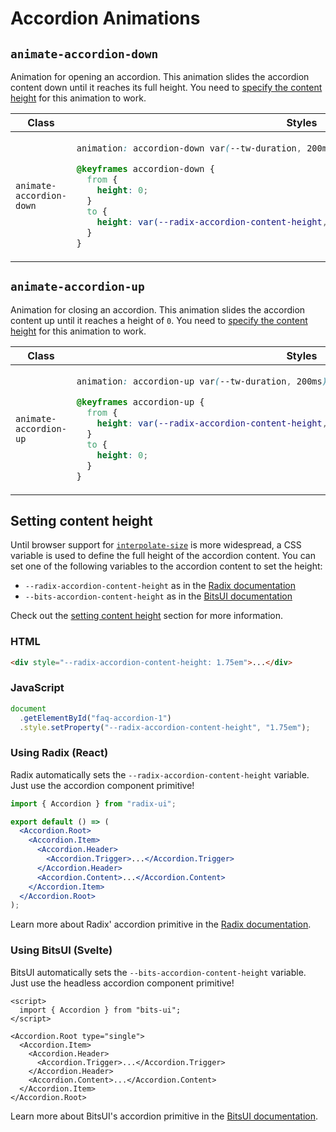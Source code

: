 # Accordion Animations

## `animate-accordion-down`

Animation for opening an accordion. This animation slides the accordion content down until it reaches its full height. You need to [specify the content height](#setting-content-height) for this animation to work.

<table>
<thead>
<tr>
<th>Class</th>
<th>Styles</th>
</tr>
</thead>
<tbody>
<tr>
<td>

`animate-accordion-down`

</td>
<td>

```css
animation: accordion-down var(--tw-duration, 200ms) ease-out;

@keyframes accordion-down {
  from {
    height: 0;
  }
  to {
    height: var(--radix-accordion-content-height, var(--bits-accordion-content-height));
  }
}
```

</td>
</tr>
</tbody>
</table>

## `animate-accordion-up`

Animation for closing an accordion. This animation slides the accordion content up until it reaches a height of `0`. You need to [specify the content height](#setting-content-height) for this animation to work.

<table>
<thead>
<tr>
<th>Class</th>
<th>Styles</th>
</tr>
</thead>
<tbody>
<tr>
<td>

`animate-accordion-up`

</td>
<td>

```css
animation: accordion-up var(--tw-duration, 200ms) ease-out;

@keyframes accordion-up {
  from {
    height: var(--radix-accordion-content-height, var(--bits-accordion-content-height));
  }
  to {
    height: 0;
  }
}
```

</td>
</tr>
</tbody>
</table>

## Setting content height

Until browser support for [`interpolate-size`][MDN_Interpolate_Size] is more widespread, a CSS variable is used to define the full height of the accordion content. You can set one of the following variables to the accordion content to set the height:

- `--radix-accordion-content-height` as in the [Radix documentation][Radix_Docs]
- `--bits-accordion-content-height` as in the [BitsUI documentation][Bits_Docs]

Check out the [setting content height](#setting-content-height) section for more information.

### HTML

```html
<div style="--radix-accordion-content-height: 1.75em">...</div>
```

### JavaScript

```js
document
  .getElementById("faq-accordion-1")
  .style.setProperty("--radix-accordion-content-height", "1.75em");
```

### Using Radix (React)

Radix automatically sets the `--radix-accordion-content-height` variable. Just use the accordion component primitive!

```jsx
import { Accordion } from "radix-ui";

export default () => (
  <Accordion.Root>
    <Accordion.Item>
      <Accordion.Header>
        <Accordion.Trigger>...</Accordion.Trigger>
      </Accordion.Header>
      <Accordion.Content>...</Accordion.Content>
    </Accordion.Item>
  </Accordion.Root>
);
```

Learn more about Radix' accordion primitive in the [Radix documentation][Radix_Docs].

### Using BitsUI (Svelte)

BitsUI automatically sets the `--bits-accordion-content-height` variable. Just use the headless accordion component primitive!

```svelte
<script>
  import { Accordion } from "bits-ui";
</script>

<Accordion.Root type="single">
  <Accordion.Item>
    <Accordion.Header>
      <Accordion.Trigger>...</Accordion.Trigger>
    </Accordion.Header>
    <Accordion.Content>...</Accordion.Content>
  </Accordion.Item>
</Accordion.Root>
```

Learn more about BitsUI's accordion primitive in the [BitsUI documentation][Bits_Docs].

<!-- Links -->

[MDN_Interpolate_Size]: https://developer.mozilla.org/en-US/docs/Web/CSS/interpolate-size
[Radix_Docs]: https://radix-ui.com/docs/primitives/components/accordion#content
[Bits_Docs]: https://bits-ui.com/docs/components/accordion#content
